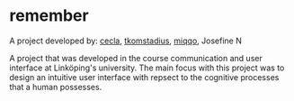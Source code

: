 remember
============

A project developed by:
[cecla](https://github.com/cecla), 
[tkomstadius](https://github.com/tkomstadius), 
[miqqo](https://github.com/miqqo), 
Josefine N

A project that was developed in the course communication and user interface at Linköping's university. The main focus with this project was to design an intuitive user interface with repsect to the cognitive processes that a human possesses.